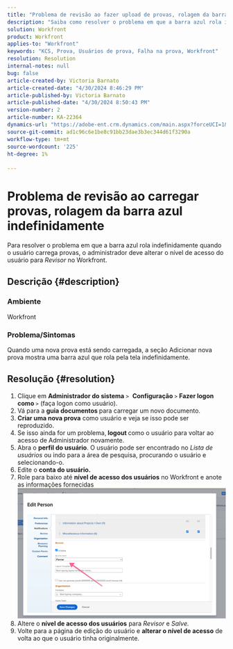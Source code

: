 ```yaml
---
title: "Problema de revisão ao fazer upload de provas, rolagem da barra azul indefinidamente"
description: "Saiba como resolver o problema em que a barra azul rola indefinidamente ao fazer upload de provas no Workfront."
solution: Workfront
product: Workfront
applies-to: "Workfront"
keywords: "KCS, Prova, Usuários de prova, Falha na prova, Workfront"
resolution: Resolution
internal-notes: null
bug: false
article-created-by: Victoria Barnato
article-created-date: "4/30/2024 8:46:29 PM"
article-published-by: Victoria Barnato
article-published-date: "4/30/2024 8:50:43 PM"
version-number: 2
article-number: KA-22364
dynamics-url: "https://adobe-ent.crm.dynamics.com/main.aspx?forceUCI=1&pagetype=entityrecord&etn=knowledgearticle&id=bfcf85b5-3207-ef11-9f8a-6045bd0a08d9"
source-git-commit: ad1c96c6e1be8c91bb23dae3b3ec344d61f3290a
workflow-type: tm+mt
source-wordcount: '225'
ht-degree: 1%

---
```


# Problema de revisão ao carregar provas, rolagem da barra azul indefinidamente


Para resolver o problema em que a barra azul rola indefinidamente quando o usuário carrega provas, o administrador deve alterar o nível de acesso do usuário para *Revisor* no Workfront.

## Descrição {#description}


### Ambiente

Workfront

### Problema/Sintomas

Quando uma nova prova está sendo carregada, a seção Adicionar nova prova mostra uma barra azul que rola pela tela indefinidamente.


## Resolução {#resolution}


1. Clique em <b>Administrador do sistema</b> `>`  <b>Configuração </b>`>` <b>Fazer logon como </b>`>`  (faça logon como usuário).
2. Vá para a <b>guia documentos </b>para carregar um novo documento.
3. <b>Criar uma nova prova</b> como usuário e veja se isso pode ser reproduzido.
4. Se isso ainda for um problema,<b> logout </b>como o usuário para voltar ao acesso de Administrador novamente.
5. Abra o <b>perfil do usuário</b>. O usuário pode ser encontrado no *Lista de usuários* ou indo para a área de pesquisa, procurando o usuário e selecionando-o.
6. Edite o <b>conta do usuário.</b>
7. Role para baixo até <b>nível de acesso dos usuários</b> no Workfront e anote as informações fornecidas <b>![](assets/793b8303-2615-ee11-8f6e-6045bd0061cb.png)</b>
8. Altere o <b>nível de acesso dos usuários</b> para *Revisor* e *Salve.*
9. Volte para a página de edição do usuário e <b>alterar o nível de acesso</b> de volta ao que o usuário tinha originalmente.

